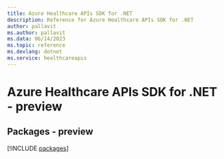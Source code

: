 ```yaml
---
title: Azure Healthcare APIs SDK for .NET
description: Reference for Azure Healthcare APIs SDK for .NET
author: pallavit
ms.author: pallavit
ms.data: 06/14/2023
ms.topic: reference
ms.devlang: dotnet
ms.service: healthcareapis
---
```

# Azure Healthcare APIs SDK for .NET - preview
## Packages - preview
[!INCLUDE [packages](healthcare-apis-index.md)]